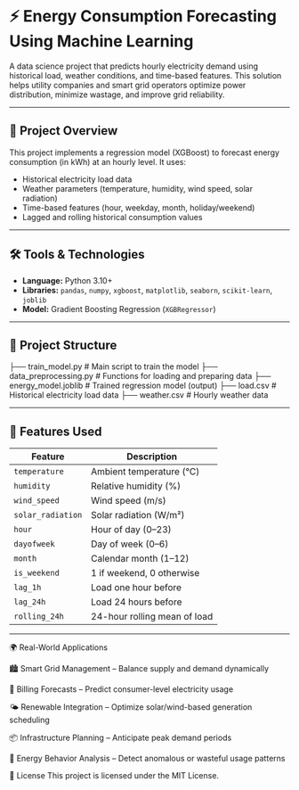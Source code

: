 # ⚡ Energy Consumption Forecasting Using Machine Learning

A data science project that predicts hourly electricity demand using historical load, weather conditions, and time-based features. This solution helps utility companies and smart grid operators optimize power distribution, minimize wastage, and improve grid reliability.

---

## 📌 Project Overview

This project implements a regression model (XGBoost) to forecast energy consumption (in kWh) at an hourly level. It uses:

- Historical electricity load data
- Weather parameters (temperature, humidity, wind speed, solar radiation)
- Time-based features (hour, weekday, month, holiday/weekend)
- Lagged and rolling historical consumption values

---

## 🛠️ Tools & Technologies

- **Language:** Python 3.10+
- **Libraries:** `pandas`, `numpy`, `xgboost`, `matplotlib`, `seaborn`, `scikit-learn`, `joblib`
- **Model:** Gradient Boosting Regression (`XGBRegressor`)

---

## 📂 Project Structure

├── train_model.py # Main script to train the model
├── data_preprocessing.py # Functions for loading and preparing data
├── energy_model.joblib # Trained regression model (output)
├── load.csv # Historical electricity load data
├── weather.csv # Hourly weather data

---

## 🧠 Features Used

| Feature           | Description                                  |
|------------------|----------------------------------------------|
| `temperature`     | Ambient temperature (°C)                     |
| `humidity`        | Relative humidity (%)                        |
| `wind_speed`      | Wind speed (m/s)                             |
| `solar_radiation` | Solar radiation (W/m²)                       |
| `hour`            | Hour of day (0–23)                           |
| `dayofweek`       | Day of week (0–6)                            |
| `month`           | Calendar month (1–12)                        |
| `is_weekend`      | 1 if weekend, 0 otherwise                    |
| `lag_1h`          | Load one hour before                         |
| `lag_24h`         | Load 24 hours before                         |
| `rolling_24h`     | 24-hour rolling mean of load                 |

---


🌍 Real-World Applications

🏙️ Smart Grid Management – Balance supply and demand dynamically

🧾 Billing Forecasts – Predict consumer-level electricity usage

🌤️ Renewable Integration – Optimize solar/wind-based generation scheduling

📦 Infrastructure Planning – Anticipate peak demand periods

🧠 Energy Behavior Analysis – Detect anomalous or wasteful usage patterns

📜 License
This project is licensed under the MIT License.
